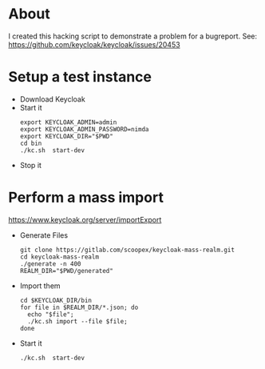 
# About

I created this hacking script to demonstrate a problem for a bugreport.
See: https://github.com/keycloak/keycloak/issues/20453

# Setup a test instance


* Download Keycloak
* Start it
  ```
  export KEYCLOAK_ADMIN=admin
  export KEYCLOAK_ADMIN_PASSWORD=nimda
  export KEYCLOAK_DIR="$PWD"
  cd bin
  ./kc.sh  start-dev
  ```
* Stop it


# Perform a mass import

https://www.keycloak.org/server/importExport

* Generate Files
  ```
  git clone https://gitlab.com/scoopex/keycloak-mass-realm.git
  cd keycloak-mass-realm
  ./generate -n 400
  REALM_DIR="$PWD/generated"
  ```
* Import them
  ```
  cd $KEYCLOAK_DIR/bin
  for file in $REALM_DIR/*.json; do 
    echo "$file"; 
    ./kc.sh import --file $file; 
  done
  ```
* Start it
  ```
  ./kc.sh  start-dev
  ```

